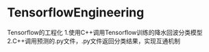 # TensorflowEngineering
Tensorflow的工程化
1.使用C++调用Tensorflow训练的降水回波分类模型
2.C++调用预测的.py文件，.py文件返回分类结果，实现互通机制